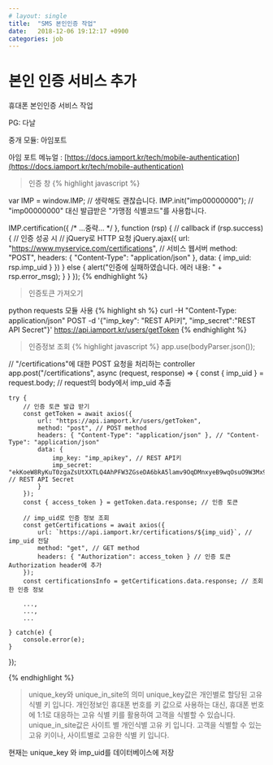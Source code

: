 ```yaml
---
# layout: single
title:  "SMS 본인인증 작업"
date:   2018-12-06 19:12:17 +0900
categories: job
---
```


# 본인 인증 서비스 추가

휴대폰 본인인증 서비스 작업

PG: 다날

중개 모듈: 아임포트

아임 포트 메뉴얼 : [https://docs.iamport.kr/tech/mobile-authentication](https://docs.iamport.kr/tech/mobile-authentication)

>인증 창
{% highlight javascript  %}

var IMP = window.IMP; // 생략해도 괜찮습니다.
IMP.init("imp00000000"); // "imp00000000" 대신 발급받은 "가맹점 식별코드"를 사용합니다.

IMP.certification({
    /* ...중략... */
}, function (rsp) { // callback
    if (rsp.success) { // 인증 성공 시
        // jQuery로 HTTP 요청
        jQuery.ajax({
            url: "https://www.myservice.com/certifications", // 서비스 웹서버
            method: "POST",
            headers: { "Content-Type": "application/json" },
            data: { imp_uid: rsp.imp_uid }
        })
    } else {
        alert("인증에 실패하였습니다. 에러 내용: " +  rsp.error_msg);
    }
}
});
{% endhighlight %}

>인증토큰 가져오기

python requests 모듈 사용
{% highlight sh %}
curl -H "Content-Type: application/json"
    POST -d '{"imp_key": "REST API키", "imp_secret":"REST API Secret"}'
    https://api.iamport.kr/users/getToken
{% endhighlight %}



>인증정보 조회
{% highlight javascript  %}
app.use(bodyParser.json());

// "/certifications"에 대한 POST 요청을 처리하는 controller
app.post("/certifications", async (request, response) => {
    const { imp_uid } = request.body; // request의 body에서 imp_uid 추출

    try {
        // 인증 토큰 발급 받기
        const getToken = await axios({
            url: "https://api.iamport.kr/users/getToken",
            method: "post", // POST method
            headers: { "Content-Type": "application/json" }, // "Content-Type": "application/json"
            data: {
                imp_key: "imp_apikey", // REST API키
                imp_secret: "ekKoeW8RyKuT0zgaZsUtXXTLQ4AhPFW3ZGseDA6bkA5lamv9OqDMnxyeB9wqOsuO9W3Mx9YSJ4dTqJ3f" // REST API Secret
            }
        });
        const { access_token } = getToken.data.response; // 인증 토큰

        // imp_uid로 인증 정보 조회
        const getCertifications = await axios({
            url: `https://api.iamport.kr/certifications/${imp_uid}`, // imp_uid 전달
            method: "get", // GET method
            headers: { "Authorization": access_token } // 인증 토큰 Authorization header에 추가
        });
        const certificationsInfo = getCertifications.data.response; // 조회한 인증 정보

        ...,
        ...,
        ...

    } catch(e) {
        console.error(e);
    }
});

{% endhighlight %}

>unique_key와 unique_in_site의 의미
unique_key값은 개인별로 할당된 고유 식별 키 입니다. 개인정보인 휴대폰 번호를 키 값으로 사용하는 대신, 휴대폰 번호에 1:1로 대응하는 고유 식별 키를 활용하여 고객을 식별할 수 있습니다.
unique_in_site값은 사이트 별 개인식별 고유 키 입니다. 고객을 식별할 수 있는 고유 키이나, 사이트별로 고유한 식별 키 입니다.

현재는 unique_key 와 imp_uid를 데이터베이스에 저장